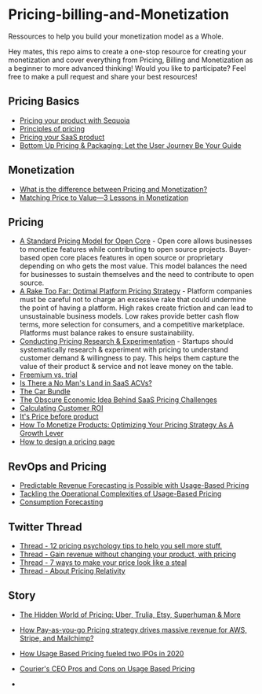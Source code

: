 
<!--lint disable awesome-heading-->
# Pricing-billing-and-Monetization
Ressources to help you build your monetization model as a Whole.

Hey mates, this repo aims to create a one-stop resource for creating your monetization and cover everything from Pricing, Billing and Monetization as a beginner to more advanced thinking! 
Would you like to participate? Feel free to make a pull request and share your best resources! 

## Pricing Basics
- [Pricing your product with Sequoia](https://articles.sequoiacap.com/pricing-your-product)
- [Principles of pricing](https://www.principlesofpricing.com/)
- [Pricing your SaaS product](https://www.lennysnewsletter.com/p/saas-pricing-strategy)
- [Bottom Up Pricing & Packaging: Let the User Journey Be Your Guide](https://a16z.com/2021/03/11/bottom-up-pricing-packaging-let-the-user-journey-be-your-guide/)

## Monetization
- [What is the difference between Pricing and Monetization?](https://www.pricinginnovations.com/single-post/pricing-vs-monetization)
- [Matching Price to Value—3 Lessons in Monetization](https://www.menlovc.com/blog/matching-price-to-value-3-lessons-in-monetization)


## Pricing
<!-- mdformat-toc start --slug=github --no-anchors --maxlevel=6 --minlevel=2 -->
- [A Standard Pricing Model for Open Core](https://thenewstack.io/a-standard-pricing-model-for-open-core/) - Open core allows businesses to monetize features while contributing to open source projects. Buyer-based open core places features in open source or proprietary depending on who gets the most value. This model balances the need for businesses to sustain themselves and the need to contribute to open source.
- [A Rake Too Far: Optimal Platform Pricing Strategy](https://abovethecrowd.com/2013/04/18/a-rake-too-far-optimal-platformpricing-strategy/) - Platform companies must be careful not to charge an excessive rake that could undermine the point of having a platform. High rakes create friction and can lead to unsustainable business models. Low rakes provide better cash flow terms, more selection for consumers, and a competitive marketplace. Platforms must balance rakes to ensure sustainability.
- [Conducting Pricing Research & Experimentation](https://www.menlovc.com/blog/conducting-pricing-research-and-experimentation) - Startups should systematically research & experiment with pricing to understand customer demand & willingness to pay. This helps them capture the value of their product & service and not leave money on the table.
- [Freemium vs. trial](https://www.lennysnewsletter.com/p/freemium-trials-free)
- [Is There a No Man's Land in SaaS ACVs?](https://tomtunguz.com/no-mans-land-saas/)
- [The Car Bundle](https://danco.substack.com/p/the-car-bundle?utm_source=pocket_reader)
- [The Obscure Economic Idea Behind SaaS Pricing Challenges](https://tomtunguz.com/obscure-economic-concept-behind-saas-pricing-challenges)
- [Calculating Customer ROI](https://bowerycap.com/blog/sales/customer-roi-for-saas-sales)
- [It's Price before product](https://review.firstround.com/its-price-before-product-period)
- [How To Monetize Products: Optimizing Your Pricing Strategy As A Growth Lever](https://www.forbes.com/sites/rebeccasadwick/2020/05/18/pricing/?sh=e5a813f1c49e)
- [How to design a pricing page](https://arnon.dk/design-your-pricing-and-tools-so-you-can-adapt-it-later/)

## RevOps and Pricing
- [Predictable Revenue Forecasting is Possible with Usage-Based Pricing](https://openviewpartners.com/blog/predictable-revenue-forecasting-usage-based-pricing/)
- [Tackling the Operational Complexities of Usage-Based Pricing](https://www.revopscoop.com/post/tackling-the-operational-complexities-of-usage-based-pricing)
- [Consumption Forecasting](https://www.clari.com/blog/Consumption-Forecasting/)


## Twitter Thread

- [Thread - 12 pricing psychology tips to help you sell more stuff.](https://twitter.com/KateBour/status/1544647157579481091)
- [Thread - Gain revenue without changing your product, with pricing](https://twitter.com/Denis__Shatalin/status/1572239924945997825)
- [Thread - 7 ways to make your price look like a steal](https://twitter.com/samanthalcc/status/1572207263447916544)
- [Thread - About Pricing Relativity](https://twitter.com/KateBour/status/1572931805476524034)

## Story

- [The Hidden World of Pricing: Uber, Trulia, Etsy, Superhuman & More](https://www.nfx.com/post/the-hidden-world-of-pricing)
- [How Pay-as-you-go Pricing strategy drives massive revenue for AWS, Stripe, and Mailchimp?](https://navdeepyadav.medium.com/how-pay-as-you-go-pricing-strategy-drives-massive-revenue-for-aws-stripe-and-mailchimp-7fee943ca936)
- [How Usage Based Pricing fueled two IPOs in 2020](https://www.insightpartners.com/ideas/how-usage-based-pricing-fueled-two-2020-ipos/)
- [Courier's CEO Pros and Cons on Usage Based Pricing](https://www.bvp.com/atlas/five-pros-and-four-cons-of-usage-based-pricing-and-why-it-was-a-no-brainer-for-courier-s-ceo)


- []()
